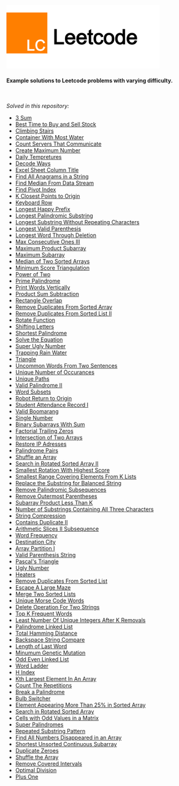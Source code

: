 <img src="https://raw.githubusercontent.com/hershyz/leetcode/master/logo.png"/>
<h4>Example solutions to Leetcode problems with varying difficulty.</h4>
<br>
<p><i>Solved in this repository:</i></p>
<ul>
  <li><a href="https://leetcode.com/problems/3sum/">3 Sum</a></li>
  <li><a href="https://leetcode.com/problems/best-time-to-buy-and-sell-stock/">Best Time to Buy and Sell Stock</a></li>
  <li><a href="https://leetcode.com/problems/climbing-stairs/">Climbing Stairs</a></li>
  <li><a href="https://leetcode.com/problems/container-with-most-water/">Container With Most Water</a></li>
  <li><a href="https://leetcode.com/problems/count-servers-that-communicate/">Count Servers That Communicate</a></li>
  <li><a href="https://leetcode.com/problems/create-maximum-number/">Create Maximum Number</a></li>
  <li><a href="https://leetcode.com/problems/daily-temperatures/">Daily Tempretures</a></li>
  <li><a href="https://leetcode.com/problems/decode-ways/">Decode Ways</a></li>
  <li><a href="https://leetcode.com/problems/excel-sheet-column-title/">Excel Sheet Column Title</a></li>
  <li><a href="https://leetcode.com/problems/find-all-anagrams-in-a-string/">Find All Anagrams in a String</a></li>
  <li><a href="https://leetcode.com/problems/find-median-from-data-stream/">Find Median From Data Stream</a></li>
  <li><a href="https://leetcode.com/problems/find-pivot-index/">Find Pivot Index</a></li>
  <li><a href="https://leetcode.com/problems/k-closest-points-to-origin/">K Closest Points to Origin</a></li>
  <li><a href="https://leetcode.com/problems/keyboard-row/">Keyboard Row</a></li>
  <li><a href="https://leetcode.com/problems/longest-happy-prefix/">Longest Happy Prefix</a></li>
  <li><a href="https://leetcode.com/problems/longest-palindromic-substring/">Longest Palindromic Substring</a></li>
  <li><a href="https://leetcode.com/problems/longest-substring-without-repeating-characters/">Longest Substring Without Repeating Characters</a></li>
  <li><a href="https://leetcode.com/problems/longest-valid-parentheses/">Longest Valid Parenthesis</a></li>
  <li><a href="https://leetcode.com/problems/longest-word-in-dictionary-through-deleting/">Longest Word Through Deletion</a></li>
  <li><a href="https://leetcode.com/problems/max-consecutive-ones-iii/">Max Consecutive Ones III</a></li>
  <li><a href="https://leetcode.com/problems/maximum-product-subarray/">Maximum Product Subarray</a></li>
  <li><a href="https://leetcode.com/problems/maximum-subarray/">Maximum Subarray</a></li>
  <li><a href="https://leetcode.com/problems/median-of-two-sorted-arrays/">Median of Two Sorted Arrays</a></li>
  <li><a href="https://leetcode.com/problems/minimum-score-triangulation-of-polygon/">Minimum Score Triangulation</a></li>
  <li><a href="https://leetcode.com/problems/power-of-two/">Power of Two</a></li>
  <li><a href="https://leetcode.com/problems/prime-palindrome/">Prime Palindrome</a></li>
  <li><a href="https://leetcode.com/problems/print-words-vertically/">Print Words Vertically</a></li>
  <li><a href="https://leetcode.com/problems/subtract-the-product-and-sum-of-digits-of-an-integer/">Product Sum Subtraction</a></li>
  <li><a href="https://leetcode.com/problems/rectangle-overlap/">Rectangle Overlap</a></li>
  <li><a href="https://leetcode.com/problems/remove-duplicates-from-sorted-array/">Remove Duplicates From Sorted Array</a></li>
  <li><a href="https://leetcode.com/problems/remove-duplicates-from-sorted-list-ii/">Remove Duplicates From Sorted List II</a></li>
  <li><a href="https://leetcode.com/problems/rotate-function/">Rotate Function</a></li>
  <li><a href="https://leetcode.com/problems/shifting-letters/">Shifting Letters</a></li>
  <li><a href="https://leetcode.com/problems/shortest-palindrome/">Shortest Palindrome</a></li>
  <li><a href="https://leetcode.com/problems/solve-the-equation/">Solve the Equation</a></li>
  <li><a href="https://leetcode.com/problems/super-ugly-number/">Super Ugly Number</a></li>
  <li><a href="https://leetcode.com/problems/trapping-rain-water/">Trapping Rain Water</a></li>
  <li><a href="https://leetcode.com/problems/triangle/">Triangle</a></li>
  <li><a href="https://leetcode.com/problems/uncommon-words-from-two-sentences/">Uncommon Words From Two Sentences</a></li>
  <li><a href="https://leetcode.com/problems/unique-number-of-occurrences/">Unique Number of Occurances</a></li>
  <li><a href="https://leetcode.com/problems/unique-paths/">Unique Paths</a></li>
  <li><a href="https://leetcode.com/problems/valid-palindrome-ii/">Valid Palindrome II</a></li>
  <li><a href="https://leetcode.com/problems/word-subsets/">Word Subsets</a></li>
  <li><a href="https://leetcode.com/problems/robot-return-to-origin/">Robot Return to Origin</a></li>
  <li><a href="https://leetcode.com/problems/student-attendance-record-i/">Student Attendance Record I</a></li>
  <li><a href="https://leetcode.com/problems/valid-boomerang/">Valid Boomarang</a></li>
  <li><a href="https://leetcode.com/problems/single-number/">Single Number</a></li>
  <li><a href="https://leetcode.com/problems/binary-subarrays-with-sum/">Binary Subarrays With Sum</a></li>
  <li><a href="https://leetcode.com/problems/factorial-trailing-zeroes/">Factorial Trailing Zeros</a></li>
  <li><a href="https://leetcode.com/problems/intersection-of-two-arrays/">Intersection of Two Arrays</a></li>
  <li><a href="https://leetcode.com/problems/restore-ip-addresses/">Restore IP Adresses</a></li>
  <li><a href="https://leetcode.com/problems/palindrome-pairs/">Palindrome Pairs</a></li>
  <li><a href="https://leetcode.com/problems/shuffle-an-array/">Shuffle an Array</a></li>
  <li><a href="https://leetcode.com/problems/search-in-rotated-sorted-array-ii/">Search in Rotated Sorted Array II</a></li>
  <li><a href="https://leetcode.com/problems/smallest-rotation-with-highest-score/">Smallest Rotation With Highest Score</a></li>
  <li><a href="https://leetcode.com/problems/smallest-range-covering-elements-from-k-lists/">Smallest Range Covering Elements From K Lists</a></li>
  <li><a href="https://leetcode.com/problems/replace-the-substring-for-balanced-string/">Replace the Substring for Balanced String</a></li>
  <li><a href="https://leetcode.com/problems/remove-palindromic-subsequences/">Remove Palindromic Subsequences</a></li>
  <li><a href="https://leetcode.com/problems/remove-outermost-parentheses/">Remove Outermost Parentheses</a></li>
  <li><a href="https://leetcode.com/problems/subarray-product-less-than-k/">Subarray Product Less Than K</a></li>
  <li><a href="https://leetcode.com/problems/number-of-substrings-containing-all-three-characters/">Number of Substrings Containing All Three Characters</a></li>
  <li><a href="https://leetcode.com/problems/string-compression/">String Compression</a></li>
  <li><a href="https://leetcode.com/problems/contains-duplicate-ii/">Contains Duplicate II</a></li>
  <li><a href="https://leetcode.com/problems/arithmetic-slices-ii-subsequence/">Arithmetic Slices II Subsequence</a></li>
  <li><a href="https://leetcode.com/problems/word-frequency/">Word Frequency</a></li>
  <li><a href="https://leetcode.com/problems/destination-city/">Destination City</a></li>
  <li><a href="https://leetcode.com/problems/array-partition-i/">Array Partition I</a></li>
  <li><a href="https://leetcode.com/problems/valid-parenthesis-string/">Valid Parenthesis String</a></li>
  <li><a href="https://leetcode.com/problems/pascals-triangle/">Pascal's Triangle</a></li>
  <li><a href="https://leetcode.com/problems/ugly-number/">Ugly Number</a></li>
  <li><a href="https://leetcode.com/problems/heaters/">Heaters</a></li>
  <li><a href="https://leetcode.com/problems/remove-duplicates-from-sorted-list/">Remove Duplicates From Sorted List</a></li>
  <li><a href="https://leetcode.com/problems/escape-a-large-maze/">Escape A Large Maze</a></li>
  <li><a href="https://leetcode.com/problems/merge-two-sorted-lists/">Merge Two Sorted Lists</a></li>
  <li><a href="https://leetcode.com/problems/unique-morse-code-words/">Unique Morse Code Words</a></li>
  <li><a href="https://leetcode.com/problems/delete-operation-for-two-strings/">Delete Operation For Two Strings</a></li>
  <li><a href="https://leetcode.com/problems/top-k-frequent-words/">Top K Frequent Words</a></li>
  <li><a href="https://leetcode.com/problems/least-number-of-unique-integers-after-k-removals/">Least Number Of Unique Integers After K Removals</a></li>
  <li><a href="https://leetcode.com/problems/palindrome-linked-list/">Palindrome Linked List</a></li>
  <li><a href="https://leetcode.com/problems/total-hamming-distance/">Total Hamming Distance</a></li>
  <li><a href="https://leetcode.com/problems/backspace-string-compare/">Backspace String Compare</a></li>
  <li><a href="https://leetcode.com/problems/length-of-last-word/">Length of Last Word</a></li>
  <li><a href="https://leetcode.com/problems/minimum-genetic-mutation/">Minumum Genetic Mutation</a></li>
  <li><a href="https://leetcode.com/problems/odd-even-linked-list/">Odd Even Linked List</a></li>
  <li><a href="https://leetcode.com/problems/word-ladder/">Word Ladder</a></li>
  <li><a href="https://leetcode.com/problems/h-index/">H Index</a></li>
  <li><a href="https://leetcode.com/problems/kth-largest-element-in-an-array/">Kth Largest Element In An Array</a></li>
  <li><a href="https://leetcode.com/problems/count-the-repetitions/">Count The Repetitions</a></li>
  <li><a href="https://leetcode.com/problems/break-a-palindrome/">Break a Palindrome</a></li>
  <li><a href="https://leetcode.com/problems/bulb-switcher/">Bulb Switcher</a></li>
  <li><a href="https://leetcode.com/problems/element-appearing-more-than-25-in-sorted-array/">Element Appearing More Than 25% in Sorted Array</a></li>
  <li><a href="https://leetcode.com/problems/search-in-rotated-sorted-array/">Search in Rotated Sorted Array</a></li>
  <li><a href="https://leetcode.com/problems/cells-with-odd-values-in-a-matrix/submissions/">Cells with Odd Values in a Matrix</a></li>
  <li><a href="https://leetcode.com/problems/super-palindromes/">Super Palindromes</a></li>
  <li><a href="https://leetcode.com/problems/repeated-substring-pattern/">Repeated Substring Pattern</a></li>
  <li><a href="https://leetcode.com/problems/find-all-numbers-disappeared-in-an-array/">Find All Numbers Disappeared in an Array</a></li>
  <li><a href="https://leetcode.com/problems/shortest-unsorted-continuous-subarray/">Shortest Unsorted Continuous Subarray</a></li>
  <li><a href="https://leetcode.com/problems/duplicate-zeros/">Duplicate Zeroes</a></li>
  <li><a href="https://leetcode.com/problems/shuffle-the-array/submissions/">Shuffle the Array</a></li>
  <li><a href="https://leetcode.com/problems/remove-covered-intervals/submissions/">Remove Covered Intervals</a></li>
  <li><a href="https://leetcode.com/problems/optimal-division/submissions/">Optimal Division</a></li>
  <li><a href="https://leetcode.com/problems/plus-one/">Plus One</a></li>
</ul>
